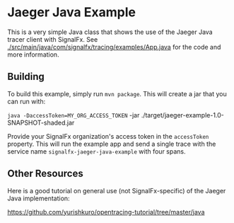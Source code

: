 # Jaeger Java Example

This is a very simple Java class that shows the use of the Jaeger Java tracer client with SignalFx.
See [./src/main/java/com/signalfx/tracing/examples/App.java](./src/main/java/com/signalfx/tracing/examples/App.java)
for the code and more information.

## Building

To build this example, simply run `mvn package`.  This will create a jar that
you can run with:

`java -DaccessToken=MY_ORG_ACCESS_TOKEN` -jar ./target/jaeger-example-1.0-SNAPSHOT-shaded.jar

Provide your SignalFx organization's access token in the `accessToken` property.  This will run
the example app and send a single trace with the service name
`signalfx-jaeger-java-example` with four spans.

## Other Resources

Here is a good tutorial on general use (not SignalFx-specific) of the Jaeger Java implementation:

https://github.com/yurishkuro/opentracing-tutorial/tree/master/java
